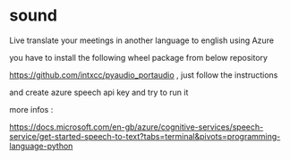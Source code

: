 # sound

Live translate your meetings in another language to english using Azure


you have to install the  following wheel package from below repository 

https://github.com/intxcc/pyaudio_portaudio , just follow the instructions


and create azure speech api key  and  try to run it

more infos :

https://docs.microsoft.com/en-gb/azure/cognitive-services/speech-service/get-started-speech-to-text?tabs=terminal&pivots=programming-language-python


